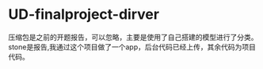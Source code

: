 # UD-finalproject-dirver
压缩包是之前的开题报告，可以忽略，主要是使用了自己搭建的模型进行了分类。stone是报告,我通过这个项目做了一个app，后台代码已经上传，其余代码为项目代码。
